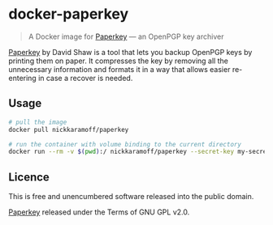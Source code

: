 # docker-paperkey

> A Docker image for [Paperkey] — an OpenPGP key archiver

[Paperkey] by David Shaw is a tool that lets you backup OpenPGP keys by printing them on paper. It compresses the key by removing all the unnecessary information and formats it in a way that allows easier re-entering in case a recover is needed.

## Usage

```sh
# pull the image
docker pull nickkaramoff/paperkey

# run the container with volume binding to the current directory
docker run --rm -v $(pwd):/ nickkaramoff/paperkey --secret-key my-secret-key.gpg --output to-print.txt
```

## Licence

This is free and unencumbered software released into the public domain.

[Paperkey] released under the Terms of GNU GPL v2.0.

[Paperkey]: https://www.jabberwocky.com/software/paperkey/
